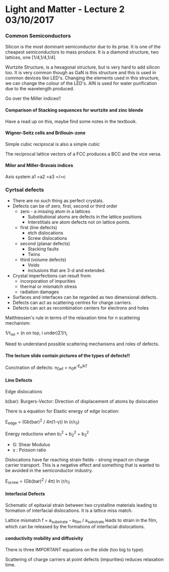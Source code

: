 # Light and Matter - Lecture 2 03/10/2017

### Common Semiconductors

Silicon is the most dominant semiconductor due to its prise. It is one of the cheapest semiconductors to mass produce. It is a diamond structure, two lattices, one [1/4,1/4,1/4].

Wurtzite Structure, is a hexagonal structure, but is very hard to add silicon too. It is very common though as GaN is this structure and this is used in common devices like LED's. Changing the elements used in this structure, we can change the colour of the LED's. AlN is used for water purification due to the wavelength produced.

Go over the Miller indices!!

#### Comparison of Stacking sequences for wurtzite and zinc blende

Have a read up on this, maybe find some notes in the textbook.

#### Wigner-Seitz cells and Brillouin-zone

Simple cubic reciprocal is also a simple cubic

The reciprocal lattice vectors of a FCC produces a BCC and the vice versa.

#### Miler and Miller-Bravais indices

Axis system a1 =a2 =a3 =/=c

### Cyrtsal defects

- There are no such thing as perfect crystals.
- Defects can be of zero, first, second or third order
  - zero - a missing atom in a lattices
    - Substitutional atoms are defects in the lattice positions
    - Interstitials are atom defects not on lattice points.
  - first (line defects)
    - etch dislocations
    - Screw dislocations
  - second (planar defects)
    - Stacking faults
    - Twins
  - third (volume defects)
    - Voids
    - inclusions that are 3-d and extended.
- Crystal imperfections can result from:
  - incorporation of impurities
  - thermal or mismatch stress
  - radiation damages
- Surfaces and interfaces can be regarded as two dimensional defects.
- Defects can act as scattering centres for charge carriers.
- Defects can act as recombination centers for electrons and holes

Matthiessen's rule in terms of the relaxation time for n scattering mechanism:

1/&tau;<sub>rel</sub> = (n on top, i under)&Sigma;1/&tau;<sub>i</sub>

Need to understand possible scattering mechanisms and roles of defects.

#### The lecture slide contain pictures of the types of defects!!

Conctration of defects: n<sub>Def</sub> = n<sub>0</sub>e<sup>-E<sub>a</sub>/kT</sup>

#### Line Defects
Edge dislocations

b(bar): Burgers-Vector: Direction of displacement of atoms by dislocation

There is a equation for Elastic energy of edge location:

E<sub>edge</sub> = (Gb(bar)<sup>2</sup> / 4&pi;(1-&gamma;)) ln (r/r<sub>0</sub>)

Energy reductions when b<sub>1</sub><sup>2</sup> + b<sub>2</sub><sup>2</sup> + b<sub>3</sub><sup>2</sup>
- G: Shear Modulus
- &gamma; : Poisson ratio

Dislocations have far reaching strain fields - strong impact on charge carrier transport. This is a negative effect and something that is wanted to be avoided in the semiconductor industry.

E<sub>screw</sub> = (Gb(bar)<sup>2</sup> / 4&pi;) ln (r/r<sub>0</sub>

#### Interfacial Defects

Schematic of epitaxial strain between two crystalline materials leading to formation of interfacial dislocations. It is a lattice miss match.

Lattice mismatch f = a<sub>substrate</sub> - a<sub>film</sub> / a<sub>substrate</sub> leads to strain in the film, which can be released by the formations of interfacial dislocations.

#### conductivity mobility and diffusivity

There is three IMPORTANT equations on the slide (too big to type).

Scattering of charge carriers at point defects (impurities) reduces relaxation time.

